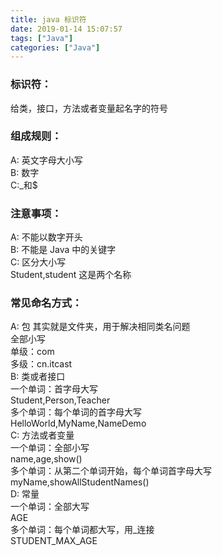 ```yaml
---
title: java 标识符
date: 2019-01-14 15:07:57
tags: ["Java"]
categories: ["Java"]
---
```


### 标识符：
给类，接口，方法或者变量起名字的符号

### 组成规则：
A: 英文字母大小写  
B: 数字  
C:\_和$  

### 注意事项：
A: 不能以数字开头  
B: 不能是 Java 中的关键字  
C: 区分大小写  
	Student,student 这是两个名称  

### 常见命名方式：
A: 包 其实就是文件夹，用于解决相同类名问题  
	全部小写  
	单级：com  
	多级：cn.itcast  
B: 类或者接口  
	一个单词：首字母大写  
		Student,Person,Teacher  
	多个单词：每个单词的首字母大写  
		HelloWorld,MyName,NameDemo  
C: 方法或者变量  
	一个单词：全部小写  
	name,age,show()  
	多个单词：从第二个单词开始，每个单词首字母大写  
		myName,showAllStudentNames()  
D: 常量  
	一个单词：全部大写  
		AGE  
	多个单词：每个单词都大写，用_连接  
		STUDENT_MAX_AGE  
